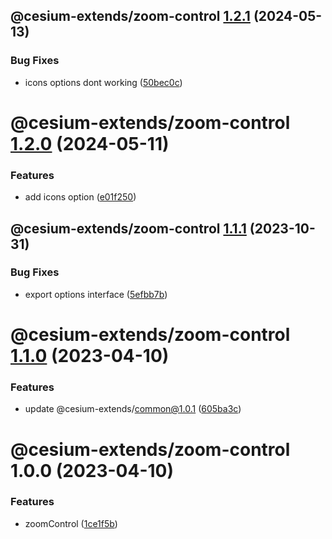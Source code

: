 ## @cesium-extends/zoom-control [1.2.1](https://github.com/hongfaqiu/cesium-extends/compare/@cesium-extends/zoom-control@1.2.0...@cesium-extends/zoom-control@1.2.1) (2024-05-13)

### Bug Fixes

- icons options dont working ([50bec0c](https://github.com/hongfaqiu/cesium-extends/commit/50bec0ccc2ad2275fd86e478b771f6bdf3216660))

# @cesium-extends/zoom-control [1.2.0](https://github.com/hongfaqiu/cesium-extends/compare/@cesium-extends/zoom-control@1.1.1...@cesium-extends/zoom-control@1.2.0) (2024-05-11)

### Features

- add icons option ([e01f250](https://github.com/hongfaqiu/cesium-extends/commit/e01f2500267a700585155e2ab1a462368c7a62b0))

## @cesium-extends/zoom-control [1.1.1](https://github.com/hongfaqiu/cesium-extends/compare/@cesium-extends/zoom-control@1.1.0...@cesium-extends/zoom-control@1.1.1) (2023-10-31)

### Bug Fixes

- export options interface ([5efbb7b](https://github.com/hongfaqiu/cesium-extends/commit/5efbb7bed8726324cc95fba3bfc5a97d9af1c1cf))

# @cesium-extends/zoom-control [1.1.0](https://github.com/hongfaqiu/cesium-extends/compare/@cesium-extends/zoom-control@1.0.0...@cesium-extends/zoom-control@1.1.0) (2023-04-10)

### Features

- update @cesium-extends/common@1.0.1 ([605ba3c](https://github.com/hongfaqiu/cesium-extends/commit/605ba3c4995f548381aa573c4f18926ef8b7e7fb))

# @cesium-extends/zoom-control 1.0.0 (2023-04-10)

### Features

- zoomControl ([1ce1f5b](https://github.com/hongfaqiu/cesium-extends/commit/1ce1f5bb22d1ea543321e95a4a196f3dc633b40e))
